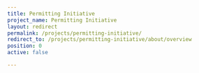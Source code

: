 ```yaml
---
title: Permitting Initiative
project_name: Permitting Initiative
layout: redirect
permalink: /projects/permitting-initiative/
redirect_to: /projects/permitting-initiative/about/overview
position: 0
active: false

---
```


